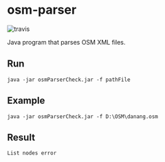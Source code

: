 # osm-parser
![travis](https://travis-ci.org/rovaniemi/osm-graph-parser.svg?branch=master)

Java program that parses OSM XML files. 

## Run
	java -jar osmParserCheck.jar -f pathFile
## Example
	java -jar osmParserCheck.jar -f D:\OSM\danang.osm
	
## Result
	List nodes error